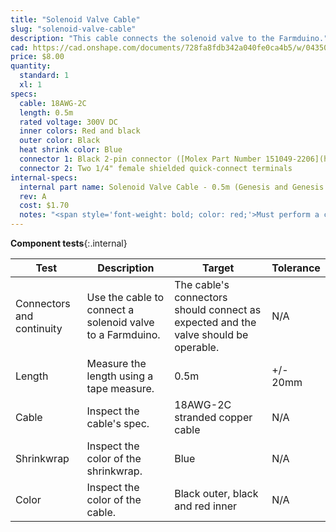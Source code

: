 ```yaml
---
title: "Solenoid Valve Cable"
slug: "solenoid-valve-cable"
description: "This cable connects the solenoid valve to the Farmduino."
cad: https://cad.onshape.com/documents/728fa8fdb342a040fe0ca4b5/w/0435033a7c78b02e71d0f721/e/f7d3f322d1b65f20956c54d8?configuration=default&renderMode=0&uiState=6255dcbc46b4a5023f0aec64
price: $8.00
quantity:
  standard: 1
  xl: 1
specs:
  cable: 18AWG-2C
  length: 0.5m
  rated voltage: 300V DC
  inner colors: Red and black
  outer color: Black
  heat shrink color: Blue
  connector 1: Black 2-pin connector ([Molex Part Number 151049-2206](https://www.molex.com/molex/products/datasheet.jsp?part=active/1510492206_CRIMP_HOUSINGS.xml))
  connector 2: Two 1/4" female shielded quick-connect terminals
internal-specs:
  internal part name: Solenoid Valve Cable - 0.5m (Genesis and Genesis XL)=
  rev: A
  cost: $1.70
  notes: "<span style='font-weight: bold; color: red;'>Must perform a continuity check at factory</span>"
---
```


**Component tests**{:.internal}

|Test         |Description  |Target       |Tolerance    |
|-------------|-------------|-------------|-------------|
|Connectors and continuity|Use the cable to connect a solenoid valve to a Farmduino.|The cable's connectors should connect as expected and the valve should be operable.|N/A
|Length       |Measure the length using a tape measure.|0.5m|+/- 20mm
|Cable        |Inspect the cable's spec.|18AWG-2C stranded copper cable|N/A
|Shrinkwrap   |Inspect the color of the shrinkwrap.|Blue|N/A
|Color        |Inspect the color of the cable.|Black outer, black and red inner|N/A
